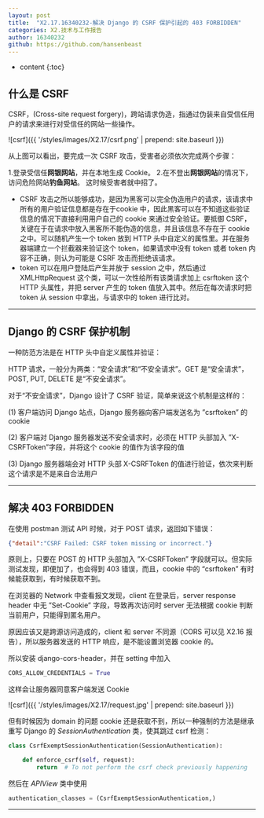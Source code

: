 ```yaml
---
layout: post
title:  "X2.17.16340232-解决 Django 的 CSRF 保护引起的 403 FORBIDDEN"
categories: X2.技术与工作报告
author: 16340232
github: https://github.com/hansenbeast
---
```


* content
{:toc}


## 什么是 CSRF

CSRF，(Cross-site request forgery)，跨站请求伪造，指通过伪装来自受信任用户的请求来进行对受信任的网站一些操作。

![csrf]({{ '/styles/images/X2.17/csrf.png' | prepend: site.baseurl }})

从上图可以看出，要完成一次 CSRF 攻击，受害者必须依次完成两个步骤：

1.登录受信任**网银网站**，并在本地生成 Cookie。
2.在不登出**网银网站**的情况下，访问危险网站**钓鱼网站**。
这时候受害者就中招了。

- CSRF 攻击之所以能够成功，是因为黑客可以完全伪造用户的请求，该请求中所有的用户验证信息都是存在于cookie 中，因此黑客可以在不知道这些验证信息的情况下直接利用用户自己的 cookie 来通过安全验证。要抵御 CSRF，关键在于在请求中放入黑客所不能伪造的信息，并且该信息不存在于 cookie 之中。可以随机产生一个 token 放到 HTTP 头中自定义的属性里。并在服务器端建立一个拦截器来验证这个 token，如果请求中没有 token 或者 token 内容不正确，则认为可能是 CSRF 攻击而拒绝该请求。
- token 可以在用户登陆后产生并放于 session 之中，然后通过 XMLHttpRequest 这个类，可以一次性给所有该类请求加上 csrftoken 这个 HTTP 头属性，并把 server 产生的 token 值放入其中。然后在每次请求时把 token 从 session 中拿出，与请求中的 token 进行比对。

------



## Django 的 CSRF 保护机制

一种防范方法是在 HTTP 头中自定义属性并验证：

HTTP 请求，一般分为两类：“安全请求”和“不安全请求”。GET 是“安全请求”， POST, PUT, DELETE 是“不安全请求”。

对于“不安全请求”，Django 设计了 CSRF 验证，简单来说这个机制是这样的： 

(1) 客户端访问 Django 站点，Django 服务器向客户端发送名为 ”csrftoken” 的 cookie 

(2) 客户端对 Django 服务器发送不安全请求时，必须在 HTTP 头部加入 ”X-CSRFToken”字段，并将这个 cookie 的值作为该字段的值 

(3) Django 服务器端会对 HTTP 头部 X-CSRFToken 的值进行验证，依次来判断这个请求是不是来自合法用户

------



## 解决 403 FORBIDDEN

在使用 postman 测试 API 时候，对于 POST 请求，返回如下错误：

```json
{"detail":"CSRF Failed: CSRF token missing or incorrect."}
```

原则上，只要在 POST 的 HTTP 头部加入 ”X-CSRFToken” 字段就可以。但实际测试发现，即便加了，也会得到 403 错误，而且，cookie 中的 “csrftoken” 有时候能获取到，有时候获取不到。

在浏览器的 Network 中查看报文发现，client 在登录后，server response header 中无 ”Set-Cookie” 字段，导致再次访问时 server 无法根据 cookie 判断当前用户，只能得到匿名用户。

原因应该又是跨源访问造成的，client 和 server 不同源（CORS 可以见 X2.16 报告），所以服务器发送的 HTTP 响应，是不能设置浏览器 cookie 的。

所以安装 django-cors-header，并在 setting 中加入

```python
CORS_ALLOW_CREDENTIALS = True
```

这样会让服务器同意客户端发送 Cookie

![csrf]({{ '/styles/images/X2.17/request.jpg' | prepend: site.baseurl }})



但有时候因为 domain 的问题 cookie 还是获取不到，所以一种强制的方法是继承重写 Django 的 *SessionAuthentication* 类，使其跳过 csrf 检测：

```python
class CsrfExemptSessionAuthentication(SessionAuthentication):

    def enforce_csrf(self, request):
        return  # To not perform the csrf check previously happening
```

然后在 *APIView* 类中使用

```python
authentication_classes = (CsrfExemptSessionAuthentication,)
```

------

